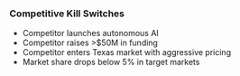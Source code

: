 ### Competitive Kill Switches

- Competitor launches autonomous AI
- Competitor raises >$50M in funding
- Competitor enters Texas market with aggressive pricing
- Market share drops below 5% in target markets
